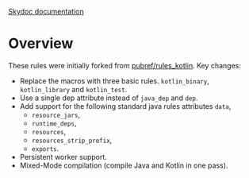 [Skydoc documentation](https://hsyed.github.io/rules_kotlin/kotlin/kotlin.html)

# Overview

These rules were initially forked from [pubref/rules_kotlin](http://github.com/pubref/rules_kotlin). Key changes:

* Replace the macros with three basic rules. `kotlin_binary`, `kotlin_library` and `kotlin_test`.
* Use a single dep attribute instead of `java_dep` and `dep`.
* Add support for the following standard java rules attributes `data`,
  * `resource_jars`,
  * `runtime_deps`,
  * `resources`,
  * `resources_strip_prefix`,
  * `exports`.
* Persistent worker support.
* Mixed-Mode compilation (compile Java and Kotlin in one pass).